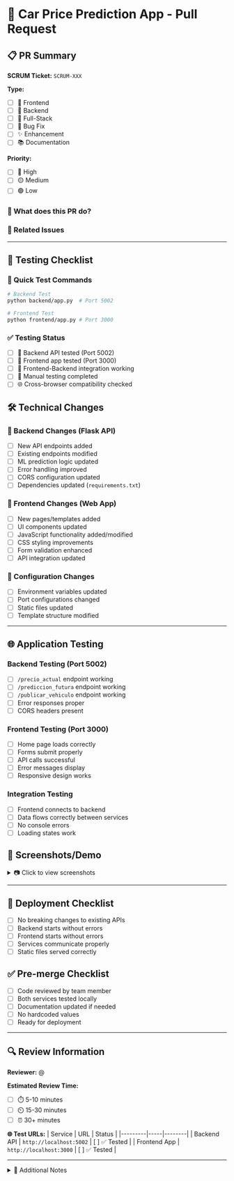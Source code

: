 # 🚗 Car Price Prediction App - Pull Request

## 📋 PR Summary

**SCRUM Ticket:** `SCRUM-XXX`

**Type:** 
- [ ] 🎨 Frontend
- [ ] 🚀 Backend  
- [ ] 🔄 Full-Stack
- [ ] 🐛 Bug Fix
- [ ] ✨ Enhancement
- [ ] 📚 Documentation

**Priority:**
- [ ] 🔴 High
- [ ] 🟡 Medium
- [ ] 🟢 Low

### 🎯 What does this PR do?
<!-- Describe your changes here -->


### 🔗 Related Issues
<!-- Link related issues: Closes #XXX, Fixes #XXX, Related to #XXX -->

---

## 🧪 Testing Checklist

### 📝 Quick Test Commands
```bash
# Backend Test
python backend/app.py  # Port 5002

# Frontend Test  
python frontend/app.py # Port 3000
```

### ✅ Testing Status
- [ ] 🚀 Backend API tested (Port 5002)
- [ ] 🎨 Frontend app tested (Port 3000)
- [ ] 🔄 Frontend-Backend integration working
- [ ] 📱 Manual testing completed
- [ ] 🌐 Cross-browser compatibility checked

## 🛠️ Technical Changes

### 🚀 Backend Changes (Flask API)
- [ ] New API endpoints added
- [ ] Existing endpoints modified
- [ ] ML prediction logic updated
- [ ] Error handling improved
- [ ] CORS configuration updated
- [ ] Dependencies updated (`requirements.txt`)

### 🎨 Frontend Changes (Web App)
- [ ] New pages/templates added
- [ ] UI components updated
- [ ] JavaScript functionality added/modified
- [ ] CSS styling improvements
- [ ] Form validation enhanced
- [ ] API integration updated

### 🔧 Configuration Changes
- [ ] Environment variables updated
- [ ] Port configurations changed
- [ ] Static files updated
- [ ] Template structure modified

---

## 🌐 Application Testing

### Backend Testing (Port 5002)
- [ ] `/precio_actual` endpoint working
- [ ] `/prediccion_futura` endpoint working
- [ ] `/publicar_vehiculo` endpoint working
- [ ] Error responses proper
- [ ] CORS headers present

### Frontend Testing (Port 3000)
- [ ] Home page loads correctly
- [ ] Forms submit properly
- [ ] API calls successful
- [ ] Error messages display
- [ ] Responsive design works

### Integration Testing
- [ ] Frontend connects to backend
- [ ] Data flows correctly between services
- [ ] No console errors
- [ ] Loading states work

## 📱 Screenshots/Demo

<details>
<summary>📷 Click to view screenshots</summary>

### Before Changes
<!-- Drag and drop screenshot here or paste image URL -->


### After Changes  
<!-- Drag and drop screenshot here or paste image URL -->


### Demo Video (Optional)
<!-- Paste video link or GIF URL here -->

</details>

---

## 🚀 Deployment Checklist
- [ ] No breaking changes to existing APIs
- [ ] Backend starts without errors
- [ ] Frontend starts without errors
- [ ] Services communicate properly
- [ ] Static files served correctly

## ✅ Pre-merge Checklist
- [ ] Code reviewed by team member
- [ ] Both services tested locally
- [ ] Documentation updated if needed
- [ ] No hardcoded values
- [ ] Ready for deployment

---

## 🔍 Review Information

**Reviewer:** @<!-- username -->

**Estimated Review Time:** 
- [ ] ⏱️ 5-10 minutes
- [ ] ⏲️ 15-30 minutes  
- [ ] ⏰ 30+ minutes

**🌐 Test URLs:**
| Service | URL | Status |
|---------|-----|--------|
| Backend API | `http://localhost:5002` | [ ] ✅ Tested |
| Frontend App | `http://localhost:3000` | [ ] ✅ Tested |

---

<details>
<summary>📝 Additional Notes</summary>

<!-- Add any additional context, concerns, or notes for reviewers here -->


</details>